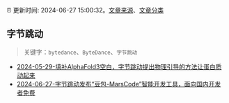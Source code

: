 :alarm_clock: 更新时间: 2024-06-27 15:00:32。[文章来源](/README.md)、[文章分类](/TAGS.md)

## 字节跳动


> 关键字：`bytedance`、`ByteDance`、`字节跳动`



- [2024-05-29-填补AlphaFold3空白，字节跳动提出物理引导的方法让蛋白质动起来](https://posts.careerengine.us/p/6656b69cafe6b16e12de1a6f) 
- [2024-06-27-字节跳动发布“豆包-MarsCode”智能开发工具，面向国内开发者免费](https://posts.careerengine.us/p/667ced325698a938d21fedc9) 
